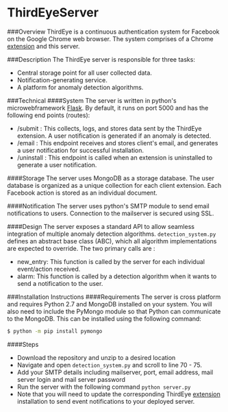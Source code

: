 # ThirdEyeServer

###Overview
ThirdEye is a continuous authentication system for Facebook on the Google Chrome web browser. The system comprises of a Chrome [extension] and this server.

###Description 
The ThirdEye server is responsible for three tasks:
- Central storage point for all user collected data.
- Notification-generating service.
- A platform for anomaly detection algorithms.

###Technical
####System
The server is written in python's microwebframework [Flask]. By default, it runs on port 5000 and has the following end points (routes):
- /submit : This collects, logs, and stores data sent by the ThirdEye extension. A user notification is generated if an anomaly is detected.
- /email : This endpoint receives and stores client's email, and generates a user notification for successful installation.
- /uninstall : This endpoint is called when an extension is uninstalled to generate a user notification.

####Storage
The server uses MongoDB as a storage database. The user database is organized as a unique collection for each client extension. Each Facebook action is stored as an individual document.

####Notification
The server uses python's SMTP module to send email notifications to users. Connection to the mailserver is secured using SSL.

####Design
The server exposes a standard API to allow seamless integration of multiple anomaly detection algorithms. ```detection_system.py``` defines an abstract base class (ABC), which all algorithm implementations are expected to override. The two primary calls are :
- new_entry: This function is called by the server for each individual event/action received.
- alarm: This function is called by a detection algorithm when it wants to send a notification to the user.

###Installation Instructions
####Requirements
The server is cross platform and requires Python 2.7 and MongoDB installed on your system. You will also need to include the PyMongo module so that Python can communicate to the MongoDB. This can be installed using the following command:
```sh
$ python -m pip install pymongo
```

####Steps
- Download the repository and unzip to a desired location
- Navigate and open ```detection_system.py``` and scroll to line 70 - 75.
- Add your SMTP details including mailserver, port, email address, mail server login and mail server password
- Run the server with the following command ```python server.py```
- Note that you will need to update the corresponding ThirdEye [extension] installation to send event notifications to your deployed server.

[extension]: <https://github.com/ThirdEyeDetect/ThirdEyeExtension>
[Flask]: <http://flask.pocoo.org/>
